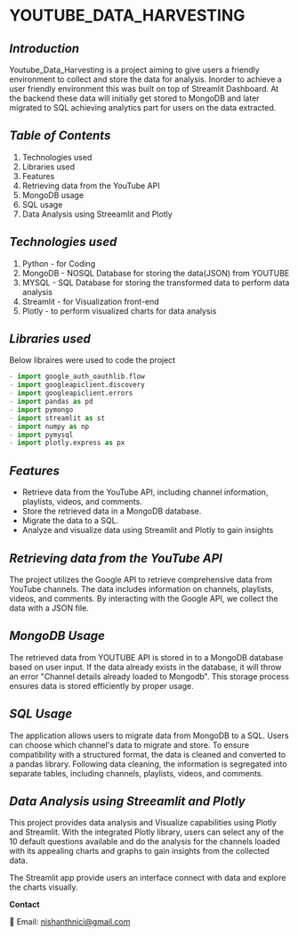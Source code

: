 # **YOUTUBE_DATA_HARVESTING**


## *Introduction*

Youtube_Data_Harvesting is a project aiming to give users a friendly environment to collect and store the data for analysis. Inorder to achieve a user friendly environment this was built on top of Streamlit Dashboard. At the backend these data will initially get stored to MongoDB and later migrated to SQL achieving analytics part for users on the data extracted.


## *Table of Contents*

1.  Technologies used
1.  Libraries used
1.  Features
1.  Retrieving data from the YouTube API
1.  MongoDB usage
1.  SQL usage
1.  Data Analysis using Streeamlit and Plotly


## *Technologies used*

1. Python    - for Coding
1. MongoDB   - NOSQL Database for storing the data(JSON) from YOUTUBE
1. MYSQL     - SQL Database for storing the transformed data to perform data analysis
1. Streamlit - for Visualization front-end
1. Plotly    - to perform visualized charts for data analysis


## *Libraries used*

Below libraires were used to code the project
```python
- import google_auth_oauthlib.flow
- import googleapiclient.discovery
- import googleapiclient.errors
- import pandas as pd
- import pymongo
- import streamlit as st 
- import numpy as np
- import pymysql
- import plotly.express as px
```

## *Features*

- Retrieve data from the YouTube API, including channel information, playlists, videos, and comments.
- Store the retrieved data in a MongoDB database.
- Migrate the data to a SQL.
- Analyze and visualize data using Streamlit and Plotly to gain insights


## *Retrieving data from the YouTube API*

The project utilizes the Google API to retrieve comprehensive data from YouTube channels. The data includes information on channels, playlists, videos, and comments. By interacting with the Google API, we collect the data with a JSON file.


## *MongoDB Usage*

The retrieved data from YOUTUBE API is stored in to a MongoDB database based on user input. If the data already exists in the database, it will throw an error "Channel details already loaded to Mongodb". This storage process ensures data is stored efficiently by proper usage.


## *SQL Usage*

The application allows users to migrate data from MongoDB to a SQL. Users can choose which channel's data to migrate and store. To ensure compatibility with a structured format, the data is cleaned and converted to a pandas library. Following data cleaning, the information is segregated into separate tables, including channels, playlists, videos, and comments.


## *Data Analysis using Streeamlit and Plotly*

This project provides data analysis and Visualize capabilities using Plotly and Streamlit. With the integrated Plotly library, users can select any of the 10 default questions available and do the analysis for the channels loaded with its appealing charts and graphs to gain insights from the collected data.


The Streamlit app provide users an interface connect with data and explore the charts visually. 


**Contact**

📧 Email: nishanthnici@gmail.com 





